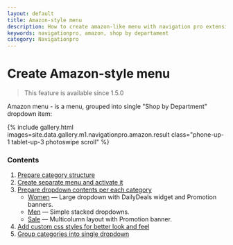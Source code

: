 ```yaml
---
layout: default
title: Amazon-style menu
description: How to create amazon-like menu with navigation pro extension
keywords: navigationpro, amazon, shop by departament
category: Navigationpro
---
```


# Create Amazon-style menu

> This feature is available since 1.5.0

Amazon menu - is a menu, grouped into single "Shop by Department" dropdown item:

{% include gallery.html images=site.data.gallery.m1.navigationpro.amazon.result class="phone-up-1 tablet-up-3 photoswipe scroll" %}

### Contents

 1. [Prepare category structure](prepare-category-structure/)
 2. [Create separate menu and activate it](create-separate-menu/)
 2. [Prepare dropdown contents per each category](prepare-dropdown-contents/)
    -   [Women](prepare-dropdown-contents/category-women/) —
        Large dropdown with DailyDeals widget and Promotion banners.
    -   [Men](prepare-dropdown-contents/category-men/) —
        Simple stacked dropdowns.
    -   [Sale](prepare-dropdown-contents/category-sale/) —
        Multicolumn layout with Promotion banner.
 3. [Add custom css styles for better look and feel](custom-css/)
 4. [Group categories into single dropdown](group-categories-into-single-dropdown/)
